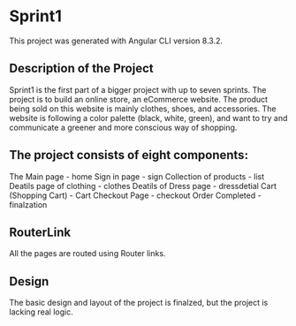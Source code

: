 # Sprint1

This project was generated with Angular CLI version 8.3.2.

## Description of the Project

Sprint1 is the first part of a bigger project with up to seven sprints. The project is to build an online store, an eCommerce website. The product being sold on this website is mainly clothes, shoes, and accessories. The website is following a color palette (black, white, green), and want to try and communicate a greener and more conscious way of shopping.

## The project consists of eight components:

The Main page - home 
Sign in page - sign 
Collection of products - list 
Deatils page of clothing - clothes 
Deatils of Dress page - dressdetial 
Cart (Shopping Cart) - Cart 
Checkout Page - checkout Order 
Completed - finalzation

## RouterLink

All the pages are routed using Router links.

## Design

The basic design and layout of the project is finalzed, but the project is lacking real logic.
